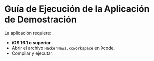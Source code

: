 # Guía de Ejecución de la Aplicación de Demostración

La aplicación requiere:

- **iOS 16.1 o superior**.
- Abrir el archivo `HackerNews.xcworkspace` en Xcode.
- Compilar y ejecutar.
